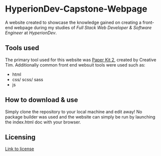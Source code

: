 # HyperionDev-Capstone-Webpage
A website created to showcase the knowledge gained on creating a front-end webpage during my studies of _Full Stack Web Developer & Software Engineer_ at _HyperionDev_.

## Tools used
The primary tool used for this website was [Paper Kit 2](https://demos.creative-tim.com/paper-kit-2/index.html), created by Creative Tim.
Additionally common front end websuit tools were used such as: 
* html
* css/ scss/ sass 
* js

## How to download & use
Simply clone the repository to your local machine and edit away! No package builder was used and the website can simply be run by launching the index.html doc with your browser.

## Licensing
[Link to license](https://github.com/creativetimofficial/paper-kit-2/blob/bootstrap4-development/LICENSE)
